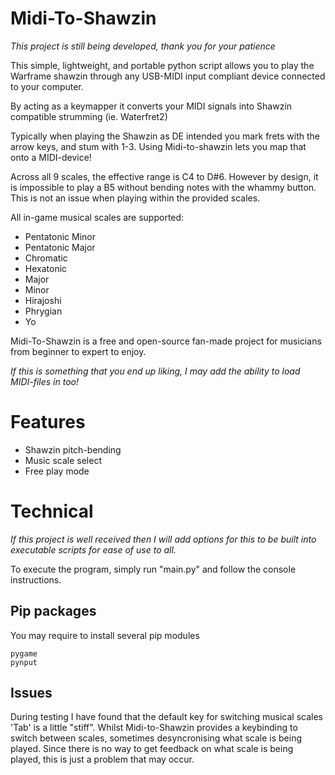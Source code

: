# Midi-To-Shawzin
*This project is still being developed, thank you for your patience*

This simple, lightweight, and portable python script allows you to play the Warframe shawzin through any USB-MIDI input compliant device connected to your computer.

By acting as a keymapper it converts your MIDI signals into Shawzin compatible strumming (ie. Waterfret2)

Typically when playing the Shawzin as DE intended you mark frets with the arrow keys, and stum with 1-3. Using Midi-to-shawzin lets you map that onto a MIDI-device!

Across all 9 scales, the effective range is C4 to D#6. However by design, it is impossible to play a B5 without bending notes with the whammy button.
This is not an issue when playing within the provided scales.

All in-game musical scales are supported:
- Pentatonic Minor
- Pentatonic Major
- Chromatic
- Hexatonic
- Major
- Minor
- Hirajoshi
- Phrygian
- Yo

Midi-To-Shawzin is a free and open-source fan-made project for musicians from beginner to expert to enjoy.

*If this is something that you end up liking, I may add the ability to load MIDI-files in too!*

# Features
- Shawzin pitch-bending
- Music scale select
- Free play mode

# Technical
*If this project is well received then I will add options for this to be built into executable scripts for ease of use to all.*

To execute the program, simply run "main.py" and follow the console instructions.

## Pip packages
You may require to install several pip modules
```
pygame
pynput
```

## Issues
During testing I have found that the default key for switching musical scales 'Tab' is a little "stiff". Whilst Midi-to-Shawzin provides a keybinding to switch between scales, sometimes desyncronising what scale is being played.
Since there is no way to get feedback on what scale is being played, this is just a problem that may occur.
